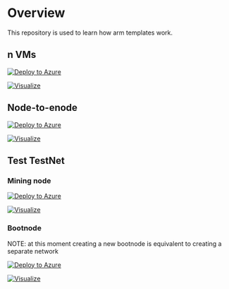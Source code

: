 # Overview
This repository is used to learn how arm templates work.

## n VMs
[![Deploy to Azure](http://azuredeploy.net/deploybutton.png)](https://portal.azure.com/#create/Microsoft.Template/uri/https%3a%2f%2fraw.githubusercontent.com%2foraclesorg%2ftest-templates%2fmaster%2fmain.json)

[![Visualize](http://armviz.io/visualizebutton.png)](http://armviz.io/#/?load=https%3a%2f%2fraw.githubusercontent.com%2foraclesorg%2fazure-templates%2fmaster%2fmain.json)

## Node-to-enode
[![Deploy to Azure](http://azuredeploy.net/deploybutton.png)](https://portal.azure.com/#create/Microsoft.Template/uri/https%3a%2f%2fraw.githubusercontent.com%2foraclesorg%2ftest-templates%2fmaster%2fnode-to-enode.json)

[![Visualize](http://armviz.io/visualizebutton.png)](http://armviz.io/#/?load=https%3a%2f%2fraw.githubusercontent.com%2foraclesorg%2fazure-templates%2fmaster%2fnode-to-enode.json)

## Test TestNet
### Mining node
[![Deploy to Azure](http://azuredeploy.net/deploybutton.png)](https://portal.azure.com/#create/Microsoft.Template/uri/https%3A%2F%2Fraw.githubusercontent.com%2Foraclesorg%2Ftest-templates%2Fmaster%2F1new%2Fmining-node%2Ftemplate.json)

[![Visualize](http://armviz.io/visualizebutton.png)](http://armviz.io/#/?load=https%3A%2F%2Fraw.githubusercontent.com%2Foraclesorg%2Ftest-templates%2Fmaster%2F1new%2Fmining-node%2Ftemplate.json)

### Bootnode
NOTE: at this moment creating a new bootnode is equivalent to creating a separate network

[![Deploy to Azure](http://azuredeploy.net/deploybutton.png)](https://portal.azure.com/#create/Microsoft.Template/uri/https%3A%2F%2Fraw.githubusercontent.com%2Foraclesorg%2Ftest-templates%2Fmaster%2F1new%2Fbootnode%2Ftemplate.json)

[![Visualize](http://armviz.io/visualizebutton.png)](http://armviz.io/#/?load=https%3A%2F%2Fraw.githubusercontent.com%2Foraclesorg%2Ftest-templates%2Fmaster%2F1new%2Fbootnode%2Ftemplate.json)
